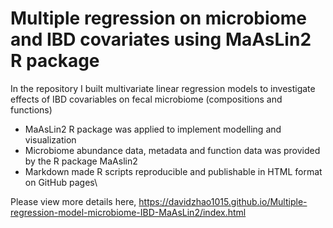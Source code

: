 # Multiple regression on microbiome and IBD covariates using MaAsLin2 R package
In the repository I built multivariate linear regression models to investigate effects of IBD covariables on fecal microbiome (compositions and functions) 
- MaAsLin2 R package was applied to implement modelling and visualization
- Microbiome abundance data, metadata and function data was provided by the R package MaAslin2 
- Markdown made R scripts reproducible and publishable in HTML format on GitHub pages\ 
 
Please view more details here, https://davidzhao1015.github.io/Multiple-regression-model-microbiome-IBD-MaAsLin2/index.html 
